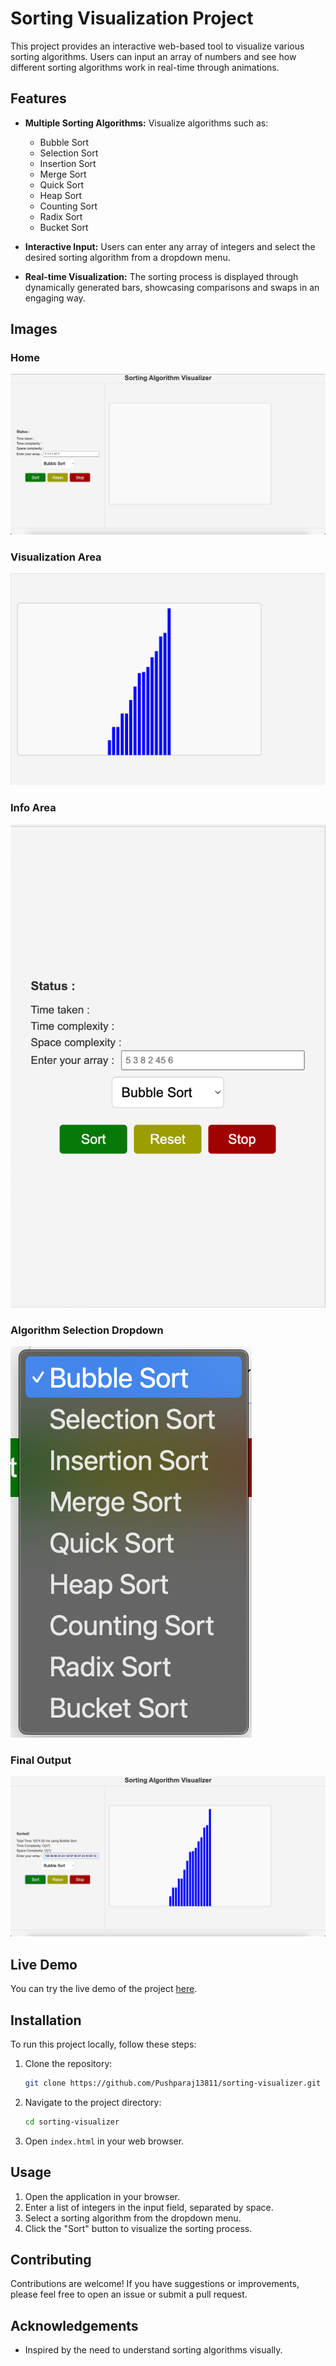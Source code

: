 # Sorting Visualization Project

This project provides an interactive web-based tool to visualize various sorting algorithms. Users can input an array of numbers and see how different sorting algorithms work in real-time through animations.

## Features

- **Multiple Sorting Algorithms:** Visualize algorithms such as:

  - Bubble Sort
  - Selection Sort
  - Insertion Sort
  - Merge Sort
  - Quick Sort
  - Heap Sort
  - Counting Sort
  - Radix Sort
  - Bucket Sort

- **Interactive Input:** Users can enter any array of integers and select the desired sorting algorithm from a dropdown menu.

- **Real-time Visualization:** The sorting process is displayed through dynamically generated bars, showcasing comparisons and swaps in an engaging way.

## Images

### Home

![Home](./assets/home.png)

### Visualization Area

![Visualization Area](./assets/visualization-area.png)

### Info Area

![Info Area](./assets/info-area.png)

### Algorithm Selection Dropdown

![Algorithm Selection Dropdown](./assets/algo-dropdown.png)

### Final Output 

![Final Output](./assets/finalOutput.png)

## Live Demo

You can try the live demo of the project [here](https://algorithmsort.netlify.app/).

## Installation

To run this project locally, follow these steps:

1. Clone the repository:
   ```bash
   git clone https://github.com/Pushparaj13811/sorting-visualizer.git
   ```
2. Navigate to the project directory:
   ```bash
   cd sorting-visualizer
   ```
3. Open `index.html` in your web browser.

## Usage

1. Open the application in your browser.
2. Enter a list of integers in the input field, separated by space.
3. Select a sorting algorithm from the dropdown menu.
4. Click the "Sort" button to visualize the sorting process.

## Contributing

Contributions are welcome! If you have suggestions or improvements, please feel free to open an issue or submit a pull request.

## Acknowledgements

- Inspired by the need to understand sorting algorithms visually.
